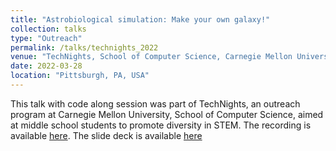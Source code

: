 ```yaml
---
title: "Astrobiological simulation: Make your own galaxy!"
collection: talks
type: "Outreach"
permalink: /talks/technights_2022
venue: "TechNights, School of Computer Science, Carnegie Mellon University"
date: 2022-03-28
location: "Pittsburgh, PA, USA"
---
```


This talk with code along session was part of TechNights, an outreach program at Carnegie Mellon University, School of Computer Science, aimed at middle school students to promote diversity in STEM. The recording is available [here](https://www.youtube.com/watch?v=rFOQGSqGE24). The slide deck is available [here](https://stefan-andjelkovic-pitt.github.io/files/TechNights_GHZ_Stefan.pdf)

